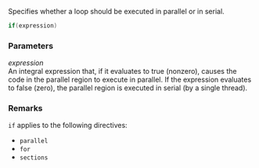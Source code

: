 Specifies whether a loop should be executed in parallel or in serial.

```cpp
if(expression)
```

### Parameters

*expression*<br/>
An integral expression that, if it evaluates to true (nonzero), causes the code in the parallel region to execute in parallel. If the expression evaluates to false (zero), the parallel region is executed in serial (by a single thread).

### Remarks

`if` applies to the following directives:

- `parallel`
- `for`
- `sections`